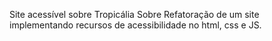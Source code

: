 Site acessível sobre Tropicália
Sobre
Refatoração de um site implementando recursos de acessibilidade no html, css e JS.

